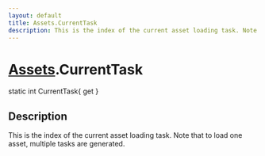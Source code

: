 ```yaml
---
layout: default
title: Assets.CurrentTask
description: This is the index of the current asset loading task. Note that to load one asset, multiple tasks are generated.
---
```

# [Assets]({{site.url}}/Pages/Reference/Assets.html).CurrentTask

<div class='signature' markdown='1'>
static int CurrentTask{ get }
</div>

## Description
This is the index of the current asset loading task. Note
that to load one asset, multiple tasks are generated.

